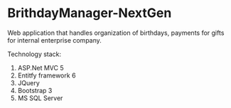 # BrithdayManager-NextGen
Web application that handles organization of birthdays, payments for gifts for internal enterprise company.

Technology stack:
1. ASP.Net MVC 5
2. Entitfy framework 6
3. JQuery 
4. Bootstrap 3
5. MS SQL Server

